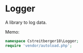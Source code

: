 # Logger

A library to log data.

Memo:

````php
namespace Cstreitberger18\Logger;
require 'vendor/autoload.php';
````

